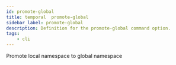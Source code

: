 ```yaml
---
id: promote-global
title: temporal  promote-global
sidebar_label: promote-global
description: Definition for the promote-global command option.
tags:
	- cli
---
```


 Promote local namespace to global namespace
